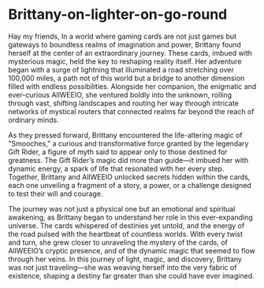 # Brittany-on-lighter-on-go-round
Hay my friends, In a world where gaming cards are not just games but gateways to boundless realms of imagination and power, Brittany found herself at the center of an extraordinary journey. These cards, imbued with mysterious magic, held the key to reshaping reality itself. Her adventure began with a surge of lightning that illuminated a road stretching over 100,000 miles, a path not of this world but a bridge to another dimension filled with endless possibilities. Alongside her companion, the enigmatic and ever-curious AllWEEIO, she ventured boldly into the unknown, rolling through vast, shifting landscapes and routing her way through intricate networks of mystical routers that connected realms far beyond the reach of ordinary minds.

As they pressed forward, Brittany encountered the life-altering magic of "Smooches," a curious and transformative force granted by the legendary Gift Rider, a figure of myth said to appear only to those destined for greatness. The Gift Rider’s magic did more than guide—it imbued her with dynamic energy, a spark of life that resonated with her every step. Together, Brittany and AllWEEIO unlocked secrets hidden within the cards, each one unveiling a fragment of a story, a power, or a challenge designed to test their will and courage.

The journey was not just a physical one but an emotional and spiritual awakening, as Brittany began to understand her role in this ever-expanding universe. The cards whispered of destinies yet untold, and the energy of the road pulsed with the heartbeat of countless worlds. With every twist and turn, she grew closer to unraveling the mystery of the cards, of AllWEEIO’s cryptic presence, and of the dynamic magic that seemed to flow through her veins. In this journey of light, magic, and discovery, Brittany was not just traveling—she was weaving herself into the very fabric of existence, shaping a destiny far greater than she could have ever imagined.

